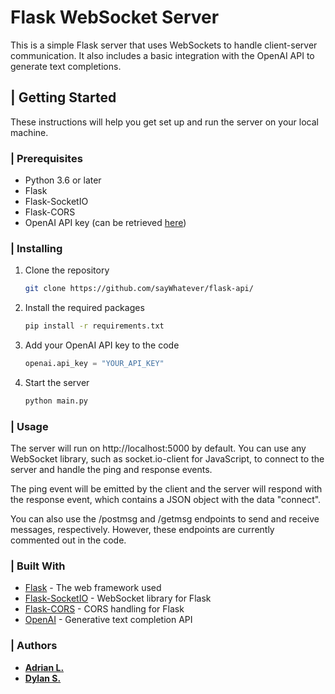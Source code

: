 # **Flask WebSocket Server**

This is a simple Flask server that uses WebSockets to handle client-server communication. It also includes a basic integration with the OpenAI API to generate text completions.

## | Getting Started

These instructions will help you get set up and run the server on your local machine.

### | Prerequisites

- Python 3.6 or later
- Flask
- Flask-SocketIO
- Flask-CORS
- OpenAI API key (can be retrieved [here](https://openai.com/))

### | Installing

1. Clone the repository
   ```bash
   git clone https://github.com/sayWhatever/flask-api/
   ```
2. Install the required packages
   ```bash
   pip install -r requirements.txt
   ```
3. Add your OpenAI API key to the code
   ```python
   openai.api_key = "YOUR_API_KEY"
   ```
4. Start the server
   ```bash
   python main.py
   ```

### | Usage

The server will run on http://localhost:5000 by default. You can use any WebSocket library, such as socket.io-client for JavaScript, to connect to the server and handle the ping and response events.

The ping event will be emitted by the client and the server will respond with the response event, which contains a JSON object with the data "connect".

You can also use the /postmsg and /getmsg endpoints to send and receive messages, respectively. However, these endpoints are currently commented out in the code.

### | Built With

- [Flask](https://flask.palletsprojects.com/en/2.2.x/) - The web framework used
- [Flask-SocketIO](https://flask-socketio.readthedocs.io/en/latest/) - WebSocket library for Flask
- [Flask-CORS](https://flask-cors.readthedocs.io/en/latest/) - CORS handling for Flask
- [OpenAI](https://openai.com/) - Generative text completion API

### | Authors

- [**Adrian L.**](https://github.com/adrianlam15/)
- [**Dylan S.**](https://github.com/dys907)
